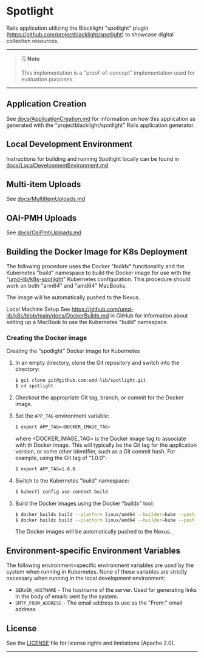 # Spotlight

Rails application utilizing the Blacklight "spotlight" plugin
(<https://github.com/projectblacklight/spotlight>) to showcase digital
collection resources.

----

> 🗒️ **Note**
>
> This implementation is a "proof-of-concept" implementation used for evaluation
> purposes.

----

## Application Creation

See [docs/ApplicationCreation.md](docs/ApplicationCreation.md) for information
on how this application as generated with the "projectblacklight/spotlight"
Rails application generator.

## Local Development Environment

Instructions for building and running Spotlight locally can be found in
[docs/LocalDevelopmentEnvironment.md](docs/LocalDevelopmentEnvironment.md).

## Multi-item Uploads

See [docs/MultiItemUploads.md](docs/MultiItemUploads.md)

## OAI-PMH Uploads

See [docs/OaiPmhUploads.md](docs/OaiPmhUploads.md)

## Building the Docker Image for K8s Deployment

The following procedure uses the Docker "buildx" functionality and the
Kubernetes "build" namespace to build the Docker image for use with the
"[umd-lib/k8s-spotlight][k8s-spotlight]" Kubernetes configuration. This
procedure should work on both "arm64" and "amd64" MacBooks.

The image will be automatically pushed to the Nexus.

Local Machine Setup
See <https://github.com/umd-lib/k8s/blob/main/docs/DockerBuilds.md> in GitHub
for information about setting up a MacBook to use the Kubernetes "build"
namespace.

### Creating the Docker image

Creating the “spotlight” Docker image for Kubernetes

1. In an empty directory, clone the Git repository and switch into the
   directory:

    ```zsh
    $ git clone git@github.com:umd-lib/spotlight.git
    $ cd spotlight
    ```

2. Checkout the appropriate Git tag, branch, or commit for the Docker image.

3. Set the `APP_TAG` environment variable:

    ```zsh
    $ export APP_TAG=<DOCKER_IMAGE_TAG>
    ```

   where \<DOCKER_IMAGE_TAG> is the Docker image tag to associate with th
   Docker image. This will typically be the Git tag for the application version,
   or some other identifier, such as a Git commit hash. For example, using
   the Git tag of "1.0.0":

    ```zsh
    $ export APP_TAG=1.0.0
    ```

4. Switch to the Kubernetes "build" namespace:

    ```zsh
    $ kubectl config use-context build
    ```

5. Build the Docker images using the Docker “buildx” tool:

    ```zsh
    $ docker buildx build --platform linux/amd64 --builder=kube --push --no-cache -t docker.lib.umd.edu/spotlight:$APP_TAG -f Dockerfile .
    $ docker buildx build --platform linux/amd64 --builder=kube --push --no-cache -t docker.lib.umd.edu/spotlight-solr:$APP_TAG -f Dockerfile.solr .
    ```

   The Docker images will be automatically pushed to the Nexus.

## Environment-specific Environment Variables

The following environment=specific environment variables are used by the system
 when running in Kubernetes. None of these variables are strictly necessary when
running in the local development environment:

* `SERVER_HOSTNAME` - The hostname of the server. Used for generating links in
  the body of emails sent by the system.
* `SMTP_FROM_ADDRESS` - The email address to use as the "From:" email address

## License

See the [LICENSE](LICENSE.md) file for license rights and limitations
(Apache 2.0).

----

[k8s-spotlight]: https://github.com/umd-lib/k8s-spotlight
